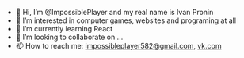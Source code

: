 - 👋 Hi, I’m @ImpossiblePlayer and my real name is Ivan Pronin
- 👀 I’m interested in computer games, websites and programing at all
- 🌱 I’m currently learning React
- 💞️ I’m looking to collaborate on ...
- 📫 How to reach me: impossibleplayer582@gmail.com, [vk.com](https://vk.com/imposible_player1337)



<!---
ImpossiblePlayer/ImpossiblePlayer is a ✨ special ✨ repository because its `README.md` (this file) appears on your GitHub profile.
You can click the Preview link to take a look at your changes.
--->
